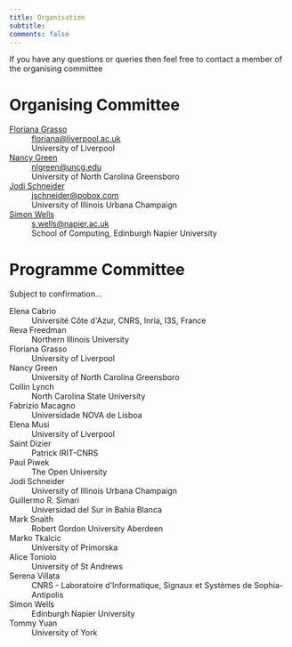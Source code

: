```yaml
---
title: Organisation 
subtitle: 
comments: false
---
```


If you have any questions or queries then feel free to contact a member of the organising committee

# Organising Committee

<dl>
<dt><a href="https://cgi.csc.liv.ac.uk/~floriana/Home.html">Floriana Grasso</a></dt>
<dd><a href="mailto:floriana@liverpool.ac.uk">floriana@liverpool.ac.uk</a></br>
University of Liverpool</dd>

<dt><a href="https://compsci.uncg.edu/faculty/green/">Nancy Green</a></dt>
<dd><a href="mailto:nlgreen@uncg.edu">nlgreen@uncg.edu</a></br>
University of North Carolina Greensboro</dd>

<dt><a href="http://jodischneider.com/jodi.html">Jodi Schneider</a></dt>
<dd><a href="mailto:jschneider@pobox.com">jschneider@pobox.com</a></br>
University of Illinois Urbana Champaign</dd>

<dt><a href="http://www.simonwells.org">Simon Wells</a></dt>
<dd><a href="mailto:s.wells@napier.ac.uk">s.wells@napier.ac.uk</a></br>
School of Computing, Edinburgh Napier University</dd>
</dl>

# Programme Committee
Subject to confirmation...
<dl>

<dt>Elena Cabrio</dt><dd>Université Côte d'Azur, CNRS, Inria, I3S, France</dd>
<dt>Reva Freedman</dt><dd>Northern Illinois University</dd>
<dt>Floriana Grasso</dt><dd>University of Liverpool</dd>
<dt>Nancy Green</dt><dd>University of North Carolina Greensboro</dd>
<dt>Collin Lynch</dt><dd>North Carolina State University</dd>
<dt>Fabrizio Macagno</dt><dd>Universidade NOVA de Lisboa</dd>
<dt>Elena Musi</dt><dd>University of Liverpool</dd>
<dt>Saint Dizier</dt><dd>Patrick	IRIT-CNRS</dd>
<dt>Paul Piwek</dt><dd>The Open University</dd>
<dt>Jodi Schneider</dt><dd>University of Illinois Urbana Champaign</dd>
<dt>Guillermo R. Simari</dt><dd>Universidad del Sur in Bahia Blanca</dd>
<dt>Mark Snaith</dt><dd>Robert Gordon University Aberdeen</dd>
<dt>Marko Tkalcic</dt><dd>University of Primorska</dd>
<dt>Alice Toniolo</dt><dd>University of St Andrews</dd>
<dt>Serena Villata</dt><dd>CNRS - Laboratoire d'Informatique, Signaux et Systèmes de Sophia-Antipolis</dd>
<dt>Simon Wells</dt><dd>Edinburgh Napier University</dd>
<dt>Tommy Yuan</dt><dd>University of York</dd>

</dl>


